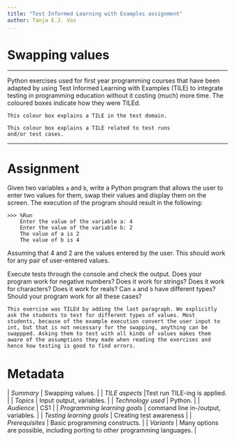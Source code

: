 ```yaml
---
title: "Test Informed Learning with Examples assignment"
author: Tanja E.J. Vos
...
```


# Swapping values



---

Python exercises used for first year programming courses that
have been adapted by using Test Informed Learning with Examples (TILE)
to integrate testing in programming education without it costing (much)
more time. The coloured boxes indicate how they were TILEd.

```testdomaintile
This colour box explains a TILE in the test domain.
```

```testruntile
This colour box explains a TILE related to test runs
and/or test cases.
```

---

# Assignment

Given two variables `a` and `b`, write a Python program that allows
the user to enter two values for them, swap their values and display
them on the screen. The execution of the program should result in
the following:

```
>>> %Run
    Enter the value of the variable a: 4
    Enter the value of the variable b: 2
    The value of a is 2
    The value of b is 4
```

Assuming that 4 and 2 are the values entered by the user. This
should work for any pair of user-entered values.

Execute tests through the console and check the output. Does your
program work for negative numbers? Does it work for strings? Does it
work for characters? Does it work for reals? Can `a` and `b` have
different types? Should your program work for all these cases?

```testruntile
This exercise was TILEd by adding the last paragraph. We explicitly
ask the students to test for different types of values. Most
students, because of the example execution convert the user input to
int, but that is not necessary for the swapping, anything can be
swappped. Asking them to test with all kinds of values makes them
aware of the assumptions they made when reading the exercises and
hence how testing is good to find errors.
```

# Metadata

| _Summary_ | Swapping values. |
| _TILE aspects_ |Test run TILE-ing is applied. |
| _Topics_ | Input output, variables. |
| _Technology used_ | Python. |
| _Audience_ | CS1 |
| _Programming learning goals_ | command line in-/output, variables. |
| _Testing learning goals_ | Creating test awareness |
| _Prerequisites_ |  Basic programming constructs.  |
| _Variants_ |  Many options are possible, including porting to other programming languages. |
